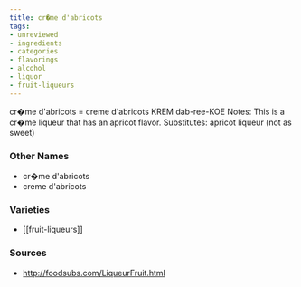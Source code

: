 ```yaml
---
title: cr�me d'abricots
tags:
- unreviewed
- ingredients
- categories
- flavorings
- alcohol
- liquor
- fruit-liqueurs
---
```

cr�me d'abricots = creme d'abricots KREM dab-ree-KOE Notes: This is a cr�me liqueur that has an apricot flavor. Substitutes: apricot liqueur (not as sweet)

### Other Names

* cr�me d'abricots
* creme d'abricots

### Varieties

* [[fruit-liqueurs]]

### Sources
* http://foodsubs.com/LiqueurFruit.html

